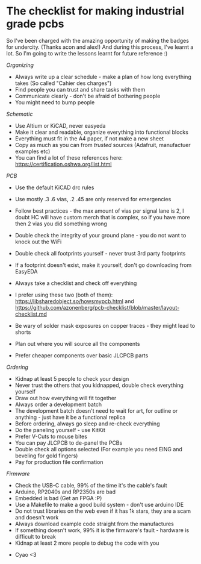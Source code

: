 # The checklist for making industrial grade pcbs

So I've been charged with the amazing opportunity of making the badges for undercity. (Thanks acon and alex!) And during this process, I've learnt a lot. So I'm going to write the lessons learnt for future reference :)

*Organizing*
* Always write up a clear schedule - make a plan of how long everything takes (So called "Cahier des charges")
* Find people you can trust and share tasks with them
* Communicate clearly - don't be afraid of bothering people
* You might need to bump people

*Schematic*
* Use Altium or KiCAD, never easyeda
* Make it clear and readable, organize everything into functional blocks
* Everything must fit in the A4 paper, if not make a new sheet
* Copy as much as you can from *trusted* sources (Adafruit, manufactuer examples etc)
* You can find a lot of these references here: https://certification.oshwa.org/list.html

*PCB*
* Use the default KiCAD drc rules
* Use mostly .3 .6 vias, .2 .45 are only reserved for emergencies
* Follow best practices - the max amount of vias per signal lane is 2, I doubt HC will have custom merch that is complex, so if you have more then 2 vias you did something wrong
* Double check the integrity of your ground plane - you do not want to knock out the WiFi
* Double check all footprints yourself - never trust 3rd party footprints

* If a footprint doesn't exist, make it yourself, don't go downloading from EasyEDA
* Always take a checklist and check off everything
* I prefer using these two (both of them): https://libsharedobject.so/howsmypcb.html and https://github.com/azonenberg/pcb-checklist/blob/master/layout-checklist.md

* Be wary of solder mask exposures on copper traces - they might lead to shorts
* Plan out where you will source all the components
* Prefer cheaper components over basic JLCPCB parts

*Ordering*
* Kidnap at least 5 people to check your design
* Never trust the others that you kidnapped, double check everything yourself
* Draw out how everything will fit together
* Always order a development batch
* The development batch doesn't need to wait for art, for outline or anything - just have it be a functional replica
* Before ordering, always go sleep and re-check everything
* Do the paneling yourself - use KitKit
* Prefer V-Cuts to mouse bites
* You can pay JLCPCB to de-panel the PCBs
* Double check all options selected (For example you need EING and beveling for gold fingers)
* Pay for production file confirmation

*Firmware*
* Check the USB-C cable, 99% of the time it's the cable's fault
* Arduino, RP2040s and RP2350s are bad
* Embedded is bad (Get an FPGA :P)
* Use a Makefile to make a good build system - don't use arduino IDE
* Do not trust libraries on the web even if it has 1k stars, they are a scam and doesn't work
* Always download example code straight from the manufactures
* If something doesn't work, 99% it is the firmware's fault - hardware is difficult to break
* Kidnap at least 2 more people to debug the code with you

- Cyao <3
